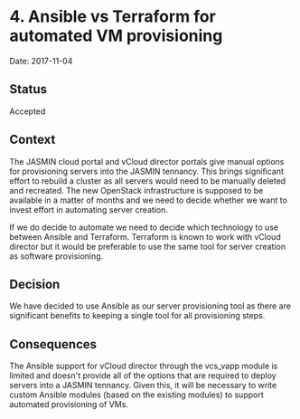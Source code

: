 # 4. Ansible vs Terraform for automated VM provisioning

Date: 2017-11-04

## Status

Accepted

## Context

The JASMIN cloud portal and vCloud director portals give manual options for provisioning
servers into the JASMIN tennancy. This brings significant effort to rebuild a cluster
as all servers would need to be manually deleted and recreated. The new OpenStack
infrastructure is supposed to be available in a matter of months and we need to decide
whether we want to invest effort in automating server creation.

If we do decide to automate we need to decide which technology to use between Ansible
and Terraform. Terraform is known to work with vCloud director but it would be preferable
to use the same tool for server creation as software provisioning.

## Decision

We have decided to use Ansible as our server provisioning tool as there are significant
benefits to keeping a single tool for all provisioning steps.

## Consequences

The Ansible support for vCloud director through the vcs_vapp module is limited and
doesn't provide all of the options that are required to deploy servers into a JASMIN
tennancy. Given this, it will be necessary to write custom Ansible modules (based on the
existing modules) to support automated provisioning of VMs.
